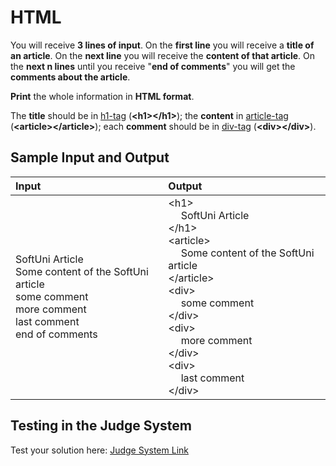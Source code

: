 # HTML
  
You will receive **3 lines of input**. On the **first line** you will receive a **title of an article**. On the **next line** you will receive the **content of that article**.
On the **next n lines** until you receive "**end of comments**" you will get the **comments about the article**.  

**Print** the whole information in **HTML format**.  

The **title** should be in <ins>h1-tag</ins> (**\<h1>\</h1>**); the **content** in <ins>article-tag</ins> (**\<article>\</article>**); each **comment** should be in <ins>div-tag</ins> (**\<div>\</div>**).

## Sample Input and Output  
    
| **Input** | **Output** |  
| :--- | :--- | 
| SoftUni Article<br> Some content of the SoftUni article<br> some comment<br> more comment<br> last comment<br> end of comments | \<h1><br>&emsp;     SoftUni Article<br> \</h1><br> \<article><br>&emsp;     Some content of the SoftUni article<br> \</article><br> \<div><br>&emsp;     some comment<br> \</div><br> \<div><br>&emsp;      more comment<br> \</div><br> \<div><br>&emsp;     last comment<br> \</div> |

## Testing in the Judge System  
    
Test your solution here: [Judge System Link](https://judge.softuni.org/Contests/Practice/Index/1338#4) 
